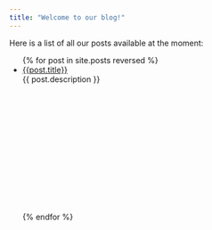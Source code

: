 ```yaml
---
title: "Welcome to our blog!"
---
```


Here is a list of all our posts available at the moment:
<ul>
  {% for post in site.posts reversed %}
    <li>
      <a href="{{margaritageleta.github.io}}{{site.baseurl}}{{post.permalink}}">{{post.title}}</a><br/>
      {{ post.description }}
  </li>
  <div style="width: 100%; height:200px; display:flex; justify-content: center; align-items: center; margin-top: 15px; margin-bottom: 15px;">  
    <div style="background-image: url('{{post.image}}'); height:100%; width:80%; background-repeat: no-repeat; background-size: cover;"></div>
  </div>
  {% endfor %}
</ul>
